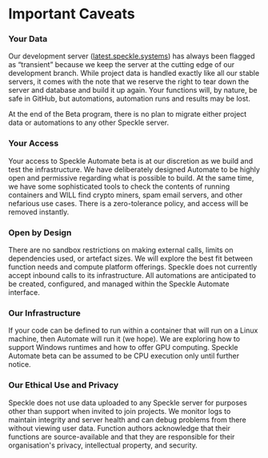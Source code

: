 # Important Caveats

### Your Data

Our development server ([latest.speckle.systems](http://latest.speckle.systems)) has always been flagged as “transient” because we keep the server at the cutting edge of our development branch. While project data is handled exactly like all our stable servers, it comes with the note that we reserve the right to tear down the server and database and build it up again. Your functions will, by nature, be safe in GitHub, but automations, automation runs and results may be lost.

At the end of the Beta program, there is no plan to migrate either project data or automations to any other Speckle server.

### Your Access

Your access to Speckle Automate beta is at our discretion as we build and test the infrastructure. We have deliberately designed Automate to be highly open and permissive regarding what is possible to build. At the same time, we have some sophisticated tools to check the contents of running containers and WILL find crypto miners, spam email servers, and other nefarious use cases. There is a zero-tolerance policy, and access will be removed instantly.

### Open by Design

There are no sandbox restrictions on making external calls, limits on dependencies used, or artefact sizes. We will explore the best fit between function needs and compute platform offerings. Speckle does not currently accept inbound calls to its infrastructure. All automations are anticipated to be created, configured, and managed within the Speckle Automate interface.

### Our Infrastructure

If your code can be defined to run within a container that will run on a Linux machine, then Automate will run it (we hope). We are exploring how to support Windows runtimes and how to offer GPU computing. Speckle Automate beta can be assumed to be CPU execution only until further notice. 

### Our Ethical Use and Privacy

Speckle does not use data uploaded to any Speckle server for purposes other than support when invited to join projects. We monitor logs to maintain integrity and server health and can debug problems from there without viewing user data. Function authors acknowledge that their functions are source-available and that they are responsible for their organisation's privacy, intellectual property, and security.